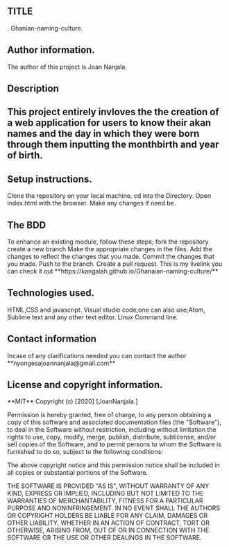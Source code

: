 <h2>TITLE</h2>.
Ghanian-naming-culture.

<h2>Author information.</h2>
The author of this project is Joan Nanjala.

<h2>Description<h2>
This project entirely invloves the the creation of a web application for users to know their akan names and the day in which they were born through them inputting the monthbirth and year of birth.

<h2>Setup instructions.</h2>
Clone the repository on your local machine.
cd into the Directory.
Open index.html with the browser.
Make any changes if need be.

<h2>The BDD</h2>
To enhance an existing module, follow these steps;
fork the repository
create a new branch
Make the appropriate changes in the files.
Add the changes to reflect the changes that you made.
Commit the changes that you made.
Push to the branch.
Create a pull request.
This is my livelink you can check it out **https://kangalah.github.io/Ghanaian-naming-culture/**

<h2>Technologies used.</h2>
HTML,CSS and javascript.
Visual studio code,one can also use;Atom, Sublime text and any other text editor.
Linux Command line.

<h2>Contact information</h2>
Incase of any clarifications needed you can contact the author  **nyongesajoannanjala@gmail.com**

<h2>License and copyright information.</h2>
**MIT**
Copyright (c) [2020] [JoanNanjala.]

Permission is hereby granted, free of charge, to any person obtaining a copy
of this software and associated documentation files (the "Software"), to deal
in the Software without restriction, including without limitation the rights
to use, copy, modify, merge, publish, distribute, sublicense, and/or sell
copies of the Software, and to permit persons to whom the Software is
furnished to do so, subject to the following conditions:

The above copyright notice and this permission notice shall be included in all
copies or substantial portions of the Software.

THE SOFTWARE IS PROVIDED "AS IS", WITHOUT WARRANTY OF ANY KIND, EXPRESS OR
IMPLIED, INCLUDING BUT NOT LIMITED TO THE WARRANTIES OF MERCHANTABILITY,
FITNESS FOR A PARTICULAR PURPOSE AND NONINFRINGEMENT. IN NO EVENT SHALL THE
AUTHORS OR COPYRIGHT HOLDERS BE LIABLE FOR ANY CLAIM, DAMAGES OR OTHER
LIABILITY, WHETHER IN AN ACTION OF CONTRACT, TORT OR OTHERWISE, ARISING FROM,
OUT OF OR IN CONNECTION WITH THE SOFTWARE OR THE USE OR OTHER DEALINGS IN THE
SOFTWARE.


